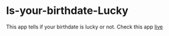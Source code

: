 # Is-your-birthdate-Lucky
This app tells if your birthdate is lucky or not.
Check this app [live](https://checkyourluckybdy.netlify.app/)

